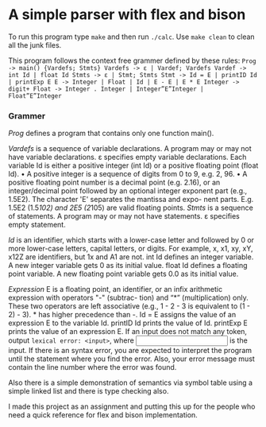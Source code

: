 # A simple parser with flex and bison

To run this program type `make` and then run `./calc`. Use `make clean` to clean all the junk files.

This program follows the context free grammer defined by these rules:
`
Prog -> main() {Vardefs; Stmts} Vardefs -> ε | Vardef; Vardefs
Vardef -> int Id | float Id
Stmts -> ε | Stmt; Stmts
Stmt -> Id = E | printID Id | printExp E
E -> Integer | Float | Id | E - E | E * E
Integer -> digit+
Float -> Integer . Integer | Integer”E”Integer | Float”E”Integer
`

### Grammer

*Prog* defines a program that contains only one function main().

*Vardefs* is a sequence of variable declarations. A program may or may not have variable declarations. ε specifies empty variable declarations. Each variable Id is either a positive integer (int Id) or a positive floating point (float Id).
• A positive integer is a sequence of digits from 0 to 9, e.g. 2, 96.
• A positive floating point number is a decimal point (e.g. 2.16), or an integer/decimal point followed
by an optional integer exponent part (e.g., 1.5E2). The character 'E' separates the mantissa and expo- nent parts. E.g. 1.5E2 (1.5*102) and 2E5 (2*105) are valid floating points.
*Stmts* is a sequence of statements. A program may or may not have statements. ε specifies empty statement.

*Id* is an identifier, which starts with a lower-case letter and followed by 0 or more lower-case letters, capital letters, or digits. For example, x, x1, xy, xY, x12Z are identifiers, but 1x and A1 are not. int Id defines an integer variable. A new integer variable gets 0 as its initial value. float Id defines a floating point variable. A new floating point variable gets 0.0 as its initial value.

*Expression* E is a floating point, an identifier, or an infix arithmetic expression with operators "-" (subtrac- tion) and “*” (multiplication) only. These two operators are left associative (e.g., 1 - 2 - 3 is equivalent to (1 - 2) - 3). * has higher precedence than -.
Id = E assigns the value of an expression E to the variable Id. printID Id prints the value of Id. printExp E prints the value of an expression E.
If an input does not match any token, output `lexical error: <input>`, where <input> is the input.
If there is an syntax error, you are expected to interpret the program until the statement where you find the error. Also, your error message must contain the line number where the error was found.

Also there is a simple demonstration of semantics via symbol table using a simple linked list and there is type checking also.


I made this project as an assignment and putting this up for the people who need a quick reference for flex and bison implementation.